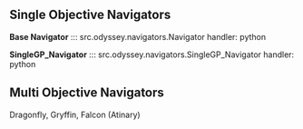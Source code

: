 ## Single Objective Navigators

**Base Navigator**
::: src.odyssey.navigators.Navigator
    handler: python

**SingleGP_Navigator**
::: src.odyssey.navigators.SingleGP_Navigator
    handler: python

## Multi Objective Navigators
Dragonfly, Gryffin, Falcon (Atinary)

